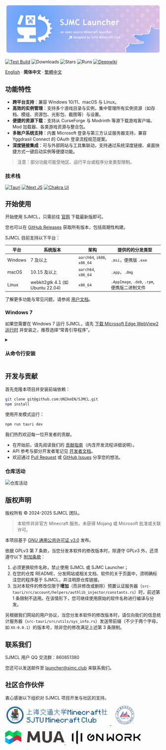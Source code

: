 <img src="figs/banner.png" alt="SJMCL" />

[![Test Build](https://img.shields.io/github/actions/workflow/status/UNIkeEN/SJMCL/test.yml?label=test%20build&logo=github&style=for-the-badge)](https://github.com/UNIkeEN/SJMCL/blob/main/.github/workflows/test.yml)
![Downloads](https://img.shields.io/github/downloads/UNIkeEN/SJMCL/total?style=for-the-badge)
![Stars](https://img.shields.io/github/stars/UNIkeEN/SJMCL?style=for-the-badge)
![Runs](https://img.shields.io/badge/dynamic/json?color=blue&style=for-the-badge&label=runs&query=$.total_count&url=https%3A%2F%2Fmc.sjtu.cn%2Fapi-sjmcl%2Fcount)
[![Deepwiki](https://img.shields.io/badge/Ask-DeepWiki-20B2AA?logo=&style=for-the-badge)](https://deepwiki.com/UNIkeEN/SJMCL)

[English](../README.md) · **简体中文** · [繁體中文](README.zh-Hant.md)

## 功能特性

* **跨平台支持**：兼容 Windows 10/11、macOS 与 Linux。
* **高效的实例管理**：支持多个游戏目录与实例，集中管理所有实例资源（如存档、模组、资源包、光影包、截图等）与设置。
* **便捷的资源下载**：支持从 CurseForge 与 Modrinth 等源下载游戏客户端、Mod 加载器、各类游戏资源与整合包。
* **多账户系统支持**：内置 Microsoft 登录与第三方认证服务器支持，兼容 Yggdrasil Connect 的 OAuth 登录流程规范提案。
* **深度链接集成**：可与外部网站与工具集联动，支持通过系统深度链接、桌面快捷方式一键启动实例等便捷功能。

> 注意：部分功能可能受地区、运行平台或程序分发类型限制。

### 技术栈

[![Tauri](https://img.shields.io/badge/Tauri-v2-FFC131?style=for-the-badge&logo=tauri&logoColor=white&labelColor=24C8DB)](https://tauri.app/)
[![Next JS](https://img.shields.io/badge/next.js-000000?style=for-the-badge&logo=nextdotjs&logoColor=white)](https://nextjs.org/)
[![Chakra UI](https://img.shields.io/badge/chakra_ui-v2-38B2AC?style=for-the-badge&logo=chakraui&logoColor=white&labelColor=319795)](https://v2.chakra-ui.com/)

## 开始使用

开始使用 SJMCL，只需前往 [官网](https://mc.sjtu.cn/sjmcl/en) 下载最新版即可。

您也可以在 [GitHub Releases](https://github.com/UNIkeEN/SJMCL/releases) 获取所有版本，包括周期性构建。

SJMCL 目前支持以下平台：

| 平台    | 系统版本            | 架构               | 提供的的分发类型                              |
|---------|---------------------|--------------------|--------------------------------------------|
| Windows | 7 及以上           | `aarch64`, `i686`, `x86_64`   | `.msi`，便携版 `.exe`                |
| macOS   | 10.15 及以上        | `aarch64`, `x86_64`| `.app`，`.dmg`                   |
| Linux   | webkit2gtk 4.1 (如 Ubuntu 22.04) | `x86_64` | `.AppImage`, `.deb`, `.rpm`, 便携版二进制文件 |

了解更多功能与常见问题，请参阅 [用户文档](https://mc.sjtu.cn/sjmcl/zh/docs)。

### Windows 7

如果您需要在 Windows 7 运行 SJMCL，请先 [下载 Microsoft Edge WebView2 运行时](https://developer.microsoft.com/zh-cn/microsoft-edge/webview2#download) 并安装之，推荐选择“常青引导程序”。

<details>
<summary><h3>从命令行安装</h3></summary>

<details>
<summary><h4>Arch Linux</h4></summary>

SJMCL 已上传至 Arch Linux 用户仓库（AUR）。您可以使用常见的 [AUR 助手](https://wiki.archlinux.org/title/AUR_helpers) 安装：

```bash
yay -S sjmcl-bin
```

如不使用 AUR 助手，您也可以手动安装：

```bash
git clone https://aur.archlinux.org/sjmcl-bin.git
cd sjmcl-bin
makepkg -si
```

</details>
</details>

## 开发与贡献

首先克隆本项目并安装前端依赖：

```bash
git clone git@github.com:UNIkeEN/SJMCL.git
npm install
```

使用开发模式运行：

```bash
npm run tauri dev
```

我们热烈欢迎每一位开发者的贡献。

* 在开始前，请先阅读我们的 [贡献指南](https://github.com/UNIkeEN/SJMCL/blob/main/CONTRIBUTING.md)（内含开发流程详细说明）。
* API 参考与部分开发者笔记见 [开发者文档](https://mc.sjtu.cn/sjmcl/zh/dev)。
* 欢迎通过 [Pull Request](https://github.com/UNIkeEN/SJMCL/pulls) 或 [GitHub Issues](https://github.com/UNIkeEN/SJMCL/issues) 分享您的想法。

### 仓库活动

![仓库活动](https://repobeats.axiom.co/api/embed/ee2f4be0fbc708179a6b40c83cd8ce80702fe6fe.svg "Repobeats analytics image")

## 版权声明

版权所有 © 2024-2025 SJMCL 团队。

> 本软件并非官方 Minecraft 服务。未获得 Mojang 或 Microsoft 批准或关联许可。

本项目基于 [GNU 通用公共许可证 v3.0](../LICENSE) 发布。

依据 GPLv3 第 7 条款，当您分发本软件的修改版本时，除遵守 GPLv3 外，还须遵守以下 [附加条款](../LICENSE.EXTRA)：

1. 必须更换软件名称，禁止使用 SJMCL 或 SJMC Launcher；
2. 在您的仓库 README、分发网站或相关文档、软件的关于页面中，须明确标注您的程序基于 SJMCL，并注明原仓库链接。
3. 当对本软件的修改仅限于**增加**（而非修改或删除）预置认证服务器（`src-tauri/src/account/helpers/authlib_injector/constants.rs`）时，前述第 1 条限制不适用。在该情形下，您可继续使用原始的软件名称进行编译与分发。

另根据我们网站的用户协议，当您分发本软件的修改版本时，请仅向我们的信息统计服务器（`src-tauri/src/utils/sys_info.rs`）发送带前缀（不少于两个字母，如 `XX-0.0.1`）的版本号，除非您的修改满足上述第 3 条限制。

## 联系我们

SJMCL 用户 QQ 交流群：860851380

您还可以发送邮件至 [launcher@sjmc.club](mailto:launcher@sjmc.club) 来联系我们。

## 社区合作伙伴

衷心感谢以下组织对 SJMCL 项目开发与社区的支持。

[
  <picture>
    <source srcset="figs/partners/sjmc-dark.png" media="(prefers-color-scheme: dark)">
    <source srcset="figs/partners/sjmc.png" media="(prefers-color-scheme: light)">
    <img src="figs/partners/sjmc.png" alt="SJMC" style="height: 65px;">
  </picture>
](https://mc.sjtu.cn)
&nbsp;&nbsp;
[<img src="figs/partners/sues-mc.png" alt="SUES-MC" style="height: 65px;"/>](https://www.suesmc.ltd/)

[
  <picture>
    <source srcset="figs/partners/mua-dark.png" media="(prefers-color-scheme: dark)">
    <source srcset="figs/partners/mua.png" media="(prefers-color-scheme: light)">
    <img src="figs/partners/mua.png" alt="MUA" style="height: 45px;">
  </picture>
](https://www.mualliance.cn)
&nbsp;&nbsp;&nbsp;&nbsp;
[
  <picture>
    <source srcset="figs/partners/gnwork-dark.png" media="(prefers-color-scheme: dark)">
    <source srcset="figs/partners/gnwork.png" media="(prefers-color-scheme: light)">
    <img src="figs/partners/gnwork.png" alt="GNWORK" style="height: 45px;">
  </picture>
](https://space.bilibili.com/403097853)
